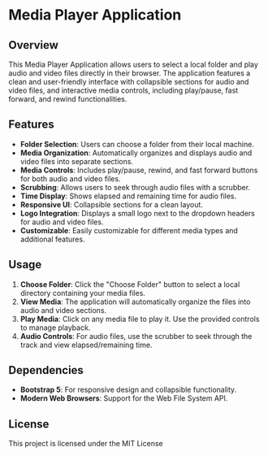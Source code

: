 # Media Player Application

## Overview

This Media Player Application allows users to select a local folder and play audio and video files directly in their browser. The application features a clean and user-friendly interface with collapsible sections for audio and video files, and interactive media controls, including play/pause, fast forward, and rewind functionalities.

## Features

- **Folder Selection**: Users can choose a folder from their local machine.
- **Media Organization**: Automatically organizes and displays audio and video files into separate sections.
- **Media Controls**: Includes play/pause, rewind, and fast forward buttons for both audio and video files.
- **Scrubbing**: Allows users to seek through audio files with a scrubber.
- **Time Display**: Shows elapsed and remaining time for audio files.
- **Responsive UI**: Collapsible sections for a clean layout.
- **Logo Integration**: Displays a small logo next to the dropdown headers for audio and video files.
- **Customizable**: Easily customizable for different media types and additional features.

## Usage

1. **Choose Folder**: Click the "Choose Folder" button to select a local directory containing your media files.
2. **View Media**: The application will automatically organize the files into audio and video sections.
3. **Play Media**: Click on any media file to play it. Use the provided controls to manage playback.
4. **Audio Controls**: For audio files, use the scrubber to seek through the track and view elapsed/remaining time.

## Dependencies

- **Bootstrap 5**: For responsive design and collapsible functionality.
- **Modern Web Browsers**: Support for the Web File System API.

## License
This project is licensed under the MIT License
